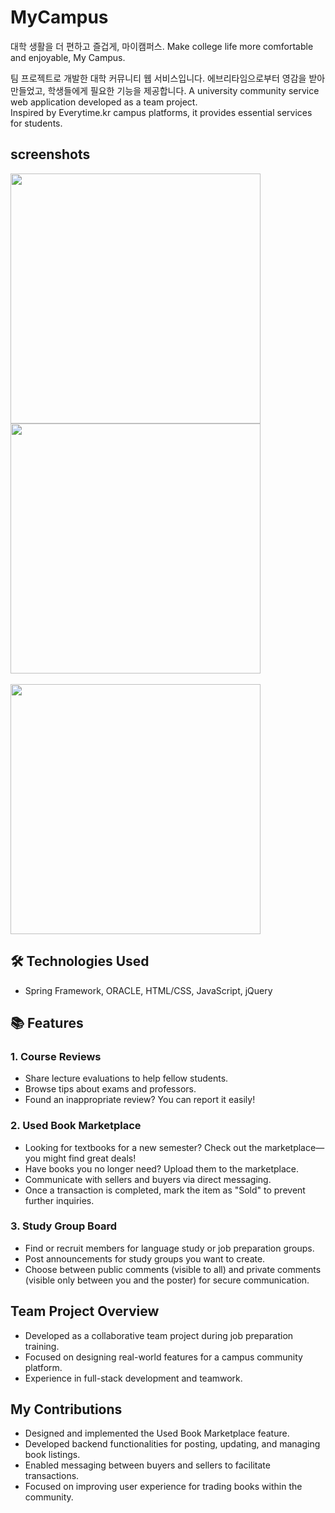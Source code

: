 # MyCampus
대학 생활을 더 편하고 즐겁게, 마이캠퍼스.
Make college life more comfortable and enjoyable, My Campus.

팀 프로젝트로 개발한 대학 커뮤니티 웹 서비스입니다.
에브리타임으로부터 영감을 받아 만들었고, 학생들에게 필요한 기능을 제공합니다.
A university community service web application developed as a team project.  
Inspired by Everytime.kr campus platforms, it provides essential services for students.

<h2>screenshots</h2>  
<div>
<img width="400" src="https://user-images.githubusercontent.com/28393778/50554106-f2b64e00-0cf7-11e9-9145-384b57c0da18.PNG"></img>
<img width="400" src="https://user-images.githubusercontent.com/28393778/50554466-32803400-0cfe-11e9-9b73-3b441b49b759.PNG"></img>
</div> 
<br />
<div>
<img width="400" src="https://user-images.githubusercontent.com/28393778/50554475-58a5d400-0cfe-11e9-8542-9670da411f5c.PNG"></img>
</div>

## 🛠️ Technologies Used
- Spring Framework, ORACLE, HTML/CSS, JavaScript, jQuery

## 📚 Features 
### 1. Course Reviews
- Share lecture evaluations to help fellow students.
- Browse tips about exams and professors.
- Found an inappropriate review? You can report it easily!

### 2. Used Book Marketplace
- Looking for textbooks for a new semester? Check out the marketplace—you might find great deals!
- Have books you no longer need? Upload them to the marketplace.
- Communicate with sellers and buyers via direct messaging.
- Once a transaction is completed, mark the item as "Sold" to prevent further inquiries.

### 3. Study Group Board
- Find or recruit members for language study or job preparation groups.
- Post announcements for study groups you want to create.
- Choose between public comments (visible to all) and private comments (visible only between you and the poster) for secure communication.

## Team Project Overview
- Developed as a collaborative team project during job preparation training.
- Focused on designing real-world features for a campus community platform.
- Experience in full-stack development and teamwork.
  
## My Contributions
- Designed and implemented the Used Book Marketplace feature.
- Developed backend functionalities for posting, updating, and managing book listings.
- Enabled messaging between buyers and sellers to facilitate transactions.
- Focused on improving user experience for trading books within the community.
